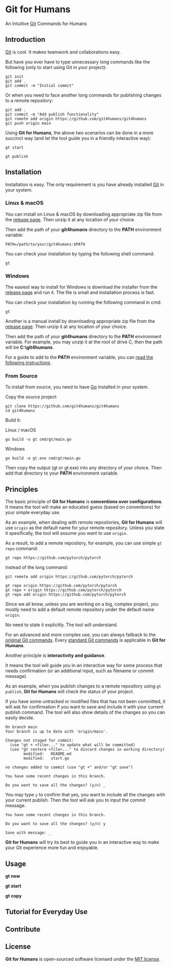 # Git for Humans

An Intuitive [Git](https://git-scm.com/) Commands for Humans

## Introduction

[Git](https://git-scm.com/) is cool. It makes teamwork and collaborations easy.

But have you ever have to type unnecessary long commands like the following (only to start using Git in your project):

```shell
git init 
git add .
git commit -m "Initial commit"
```

Or when you need to face another long commands for publishing changes to a remote repository:

```shell
git add .
git commit -m "Add publish functionality"
git remote add origin https://github.com/git4humans/git4humans 
git push origin main
```

Using **Git for Humans**, the above two scenarios can be done in a more succinct way (and let the tool guide you in a friendly interactive way):

```shell 
gt start 
```

```shell 
gt publish
```
## Installation 

Installation is easy. The only requirement is you have already installed [Git](https://git-scm.com/book/en/v2/Getting-Started-Installing-Git) in your system.

### Linux & macOS 

You can install on Linux & macOS by downloading appropriate zip file from the [release page](https://github.com/git4humans/git4humans/releases). Then unzip it at any location of your choice.

Then add the path of your **git4humans** directory to the **PATH** environment variable:

```shell
PATH=/path/to/your/git4humans:$PATH
```
You can check your installation by typing the following shell command:

```shell
gt
```

### Windows

The easiest way to install for Windows is download the installer from the [release page](https://github.com/git4humans/git4humans/releases) and run it. The file is small and installation process is fast. 

You can check your installation by running the following command in cmd:

```shell
gt
```

Another is a manual install by downloading appropriate zip file from the [release page](https://github.com/git4humans/git4humans/releases). Then unzip it at any location of your choice.

Then add the path of your **git4humans** directory to the **PATH** environment variable. For example, you may unzip it at the root of drive C, then the path will be **C:\git4humans**. 

For a guide to add to the **PATH** environment variable, you can [read the following instructions](https://www.architectryan.com/2018/03/17/add-to-the-path-on-windows-10/).

### From Source

To install from source, you need to have [Go](https://go.dev/dl/) installed in your system.

Copy the source project:

```shell
git clone https://github.com/git4humans/git4humans
cd git4humans 
```
Build it:

Linux / macOS

```shell
go build -o gt cmd/gt/main.go
```

Windows 

```shell
go build -o gt.exe cmd/gt/main.go
```

Then copy the output (gt or gt.exe) into any directory of your choice. Then add that directory to your **PATH** environment variable.

## Principles

The basic principle of **Git for Humans** is **conventions over configurations**. It means the tool will make an educated guess (based on conventions) for your simple everyday use. 

As an example, when dealing with remote repositories, **Git for Humans** will use `origin` as the default name for your remote repository. Unless you state it spesifically, the tool will assume you want to use `origin`. 

As a result, to add a remote repository, for example, you can use simple `gt repo` command:

```shell 
gt repo https://github.com/pytorch/pytorch 
```

instead of the long command:

```
git remote add origin https://github.com/pytorch/pytorch

gt repo origin https://github.com/pytorch/pytorch
gt repo + origin https://github.com/pytorch/pytorch
gt repo add origin https://github.com/pytorch/pytorch
```

Since we all know, unless you are working on a big, complex project, you mostly need to add a default remote repository under the default name `origin`. 

No need to state it explicitly. The tool will understand.

For an advanced and more complex use, you can always fallback to the [original Git commands](https://git-scm.com/docs). Every [standard Git commands](https://git-scm.com/docs) is applicable in **Git for Humans**.

Another principle is **interactivity and guidance**. 

It means the tool will guide you in an interactive way for some process that needs confirmation (or an additional input, such as filename or commit message).

As an example, when you publish changes to a remote repository using `gt publish`, **Git for Humans** will check the status of your project. 

If you have some untracked or modified files that has not been committed, it will ask for confirmation if you want to save and include it with your current publish command. The tool will also show details of the changes so you can easily decide.

```shell
On branch main
Your branch is up to date with 'origin/main'.

Changes not staged for commit:
  (use "gt + <file>..." to update what will be committed)
  (use "gt restore <file>..." to discard changes in working directory)
        modified:   README.md
        modified:   start.go

no changes added to commit (use "gt +" and/or "gt save")

You have some recent changes in this branch.

Do you want to save all the changes? (y/n) _
```
You may type `y` to confirm that yes, you want to include all the changes with your current publish. Then the tool will ask you to input the commit message.

```shell
You have some recent changes in this branch.

Do you want to save all the changes? (y/n) y

Save with message: _
```

**Git for Humans** will try its best to guide you in an interactive way to make your Git experience more fun and enjoyable.

## Usage 

**gt new** 

**gt start**

**gt copy**

## Tutorial for Everyday Use

## Contribute 

## License 

**Git for Humans** is open-sourced software licensed under the [MIT license](https://opensource.org/licenses/MIT).